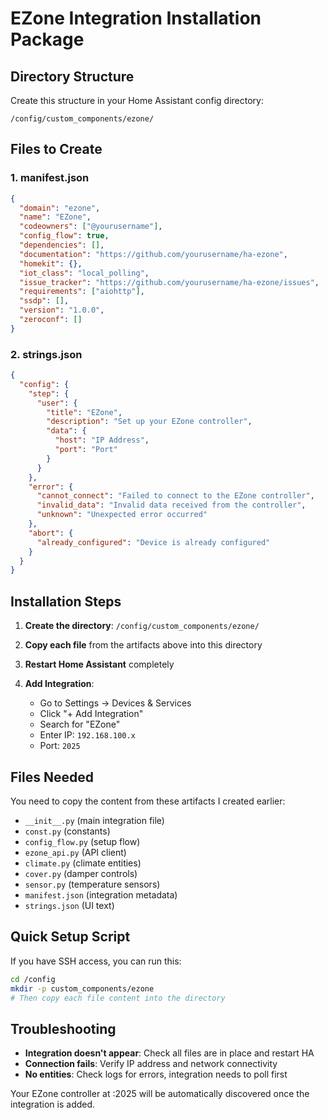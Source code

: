 # EZone Integration Installation Package

## Directory Structure
Create this structure in your Home Assistant config directory:

```
/config/custom_components/ezone/
```

## Files to Create

### 1. manifest.json
```json
{
  "domain": "ezone",
  "name": "EZone",
  "codeowners": ["@yourusername"],
  "config_flow": true,
  "dependencies": [],
  "documentation": "https://github.com/yourusername/ha-ezone",
  "homekit": {},
  "iot_class": "local_polling",
  "issue_tracker": "https://github.com/yourusername/ha-ezone/issues",
  "requirements": ["aiohttp"],
  "ssdp": [],
  "version": "1.0.0",
  "zeroconf": []
}
```

### 2. strings.json
```json
{
  "config": {
    "step": {
      "user": {
        "title": "EZone",
        "description": "Set up your EZone controller",
        "data": {
          "host": "IP Address",
          "port": "Port"
        }
      }
    },
    "error": {
      "cannot_connect": "Failed to connect to the EZone controller",
      "invalid_data": "Invalid data received from the controller",
      "unknown": "Unexpected error occurred"
    },
    "abort": {
      "already_configured": "Device is already configured"
    }
  }
}
```

## Installation Steps

1. **Create the directory**: `/config/custom_components/ezone/`

2. **Copy each file** from the artifacts above into this directory

3. **Restart Home Assistant** completely

4. **Add Integration**:
   - Go to Settings → Devices & Services
   - Click "+ Add Integration"  
   - Search for "EZone"
   - Enter IP: `192.168.100.x`
   - Port: `2025`

## Files Needed
You need to copy the content from these artifacts I created earlier:

- `__init__.py` (main integration file)
- `const.py` (constants)
- `config_flow.py` (setup flow)
- `ezone_api.py` (API client)
- `climate.py` (climate entities)
- `cover.py` (damper controls)
- `sensor.py` (temperature sensors)
- `manifest.json` (integration metadata)
- `strings.json` (UI text)

## Quick Setup Script

If you have SSH access, you can run this:

```bash
cd /config
mkdir -p custom_components/ezone
# Then copy each file content into the directory
```

## Troubleshooting

- **Integration doesn't appear**: Check all files are in place and restart HA
- **Connection fails**: Verify IP address and network connectivity  
- **No entities**: Check logs for errors, integration needs to poll first

Your EZone controller at <IP Address>:2025 will be automatically discovered once the integration is added.

